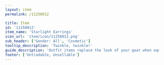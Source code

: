 ```yaml
---
layout: item
permalink: /11250012

title: Item
id: '11250012'
item_name: 'Starlight Earrings'
icon_url: 'item/icon/11250012.png'
sub_header: ['Gender: All', 'Cosmetic']
tooltip_description: 'Twinkle, twinkle!'
guide_description: 'Outfit items replace the look of your gear when equipped.'
footer: ['Untradable, Unsellable']
---
```

